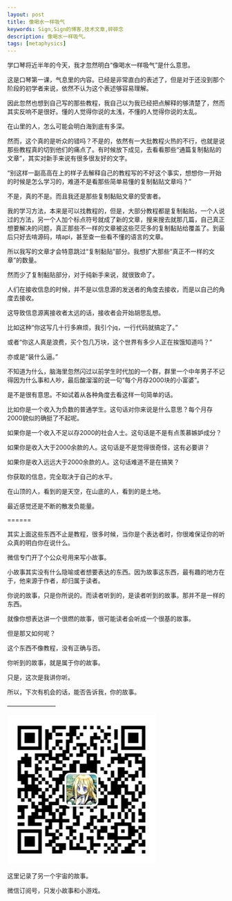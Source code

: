 ```yaml
---
layout: post
title: 像喝水一样吸气
keywords: Sign,Sign的博客,技术文章,碎碎念
description: 像喝水一样吸气。
tags: [metaphysics]
---
```

学口琴将近半年的今天，我才忽然明白“像喝水一样吸气”是什么意思。

这是口琴第一课，气息里的内容。已经是非常直白的表述了，但是对于还没到那个阶段的初学者来说，依然不认为这个表述够容易理解。

因此忽然也想到自己写的那些教程，我自己以为我已经把点解释的够清楚了，然而其实反响不是很好。懂的人觉得你说的太浅，不懂的人觉得你说的太乱。

在山里的人，怎么可能会明白海到底有多深。

然而，这个真的是听众的错吗？不是的，依然有一大批教程火热的不行，也就是说那些教程真的切到他们的痛点了。有时候放下成见，去看看那些“通篇复制黏贴的文章”，其实对新手来说有很多很友好的文字。

“别这样一副高高在上的样子去解释自己的教程写的不好这个事实，想想你一开始的时候是怎么学习的，难道不是看那些简单易懂的复制黏贴文章吗？”

不是，真的不是。而且我还是那些复制黏贴文章的受害者。

我的学习方法，本来是可以找教程的，但是，大部分教程都是复制黏贴，一个人说过的方法，另一个人加个标点符号就成了新的文章，搜来搜去就那几篇，自己真正想要解决的问题，真正那些不一样的文章被这些茫茫多的复制黏贴给覆盖了。到最后只好去啃源码，啃api，甚至查一些看不懂的语言的文章。

所以我写的文章才会特意跳过“复制黏贴”部分。我想扩大那些“真正不一样的文章”的数量。

然而少了复制黏贴部分，对于纯新手来说，就很致命了。

人们在接收信息的时候，并不是以信息源的发送者的角度去接收，而是以自己的角度去接收。

这导致信息源离接收者太远的话，接收者会开始胡思乱想。

比如这种“你这写几十行多麻烦，我引个jq，一行代码就搞定了。”

或者“你这人真是浪费，买个包几万块，这个世界有多少人正在挨饿知道吗？”

亦或是“装什么逼。”

不知道为什么，脑海里忽然闪过以前学生时代加的一个群，群里一个中年男子不记得因为什么事和人吵，最后酸溜溜的说一句“每个月存2000块的小富婆”。

是不是很有意思。不如试着从各种角度去看这样一句简单的话。

比如你是一个收入为负数的普通学生。这句话对你来说是什么意思？每个月存2000貌似的确挺了不起呢。

如果你是一个收入不足以存2000的社会人士。这句话是不是有点羡慕嫉妒成分？

如果你是收入大于2000余款的人。这句话是不是觉得很奇怪，这有必要讲？

如果你是收入远远大于2000余款的人。这句话难道不是在搞笑？

你获取的信息，完全取决于自己的水平。

在山顶的人，看到的是天空，在山底的人，看到的是土地。

最近感觉还是不断的散发负能量。

======

其实上面这些东西不止是教程，很多时候，当你是个表达者时，你很难保证你的听众真的明白你在说什么。

微信专门开了个公众号用来写小故事。

小故事其实没有什么隐喻或者想要表达的东西。因为故事这东西，最有趣的地方在于，他来源于作者，却归属于读者。

你说的故事，只是你所说的。而读者听到的，是读者听到的故事。那并不是一样的东西。

就像你想表达讲一个很燃的故事，很可能读者会听成一个很基的故事。

但是那又如何呢？

这个东西不像教程，没有正确与否。

你听到的故事，就是属于你的故事。

只是，这次是我讲你听。

所以，下次有机会的话，能否告诉我，你的故事。

————————

![平行宇宙](/img/2016-4-30-flow/qr.jpg)

这里记录了另一个宇宙的故事。

微信订阅号，只发小故事和小游戏。